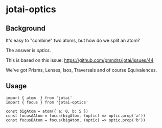 # jotai-optics

## Background
It's easy to "combine" two atoms, but how do we split an atom?

The answer is *optics*.

This is based on this issue:
https://github.com/pmndrs/jotai/issues/44

We've got Prisms, Lenses, Isos, Traversals and of course Equivalences.

## Usage
```
import { atom  } from 'jotai'
import { focus } from 'jotai-optics'

const bigAtom = atom({ a: 0, b: 5 })
const focusAAtom = focus(bigAtom, (optic) => optic.prop('a'))
const focusBAtom = focus(bigAtom, (optic) => optic.prop('b'))
```
